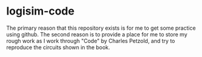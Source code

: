 # logisim-code

The primary reason that this repository exists is for me to get some practice using github. 
The second reason is to provide a place for me to store my rough work as I work through "Code" by Charles Petzold, and try to reproduce the circuits shown in the book. 
